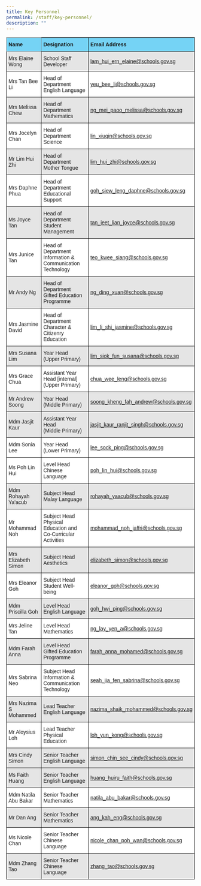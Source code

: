 ```yaml
---
title: Key Personnel
permalink: /staff/key-personnel/
description: ""
---
```

<style type="text/css">
.tg  {border-collapse:collapse;border-spacing:0;}
.tg td{border-color:black;border-style:solid;border-width:1px;font-family:Arial, sans-serif;font-size:14px;
  overflow:hidden;padding:10px 5px;word-break:normal;}
.tg th{border-color:black;border-style:solid;border-width:1px;font-family:Arial, sans-serif;font-size:14px;
  font-weight:normal;overflow:hidden;padding:10px 5px;word-break:normal;}
.tg .tg-7buh{background-color:#75D3F5;font-weight:bold;text-align:left;vertical-align:middle}
.tg .tg-z6iq{background-color:#75D3F5;border-color:inherit;font-weight:bold;text-align:left;vertical-align:middle}
.tg .tg-faf8{background-color:#E5E5E5;text-align:left;vertical-align:middle}
.tg .tg-zr06{background-color:#FFF;text-align:left;vertical-align:middle}
</style>
<table class="tg">
<thead>
  <tr>
    <th class="tg-z6iq"><span style="font-weight:700">Name</span></th>
    <th class="tg-7buh"><span style="font-weight:700">Designation</span></th>
    <th class="tg-7buh"><span style="font-weight:700">Email Address</span></th>
  </tr>
</thead>
<tbody>
  <tr>
    <td class="tg-faf8">Mrs Elaine Wong</td>
    <td class="tg-faf8">School Staff Developer</td>
    <td class="tg-faf8"><a href="mailto:lam_hui_ern_elaine@schools.gov.sg">lam_hui_ern_elaine@schools.gov.sg</a></td>
  </tr>
  <tr>
    <td class="tg-zr06">Mrs Tan Bee Li</td>
    <td class="tg-zr06">Head of Department<br>English Language</td>
    <td class="tg-zr06"><a href="mailto:yeu_bee_li@schools.gov.sg">yeu_bee_li@schools.gov.sg</a></td>
  </tr>
  <tr>
    <td class="tg-faf8">Mrs Melissa Chew</td>
    <td class="tg-faf8">Head of Department<br>Mathematics</td>
    <td class="tg-faf8"><a href="mailto:ng_mei_paoo_melissa@schools.gov.sg">ng_mei_paoo_melissa@schools.gov.sg</a></td>
  </tr>
  <tr>
    <td class="tg-zr06">Mrs Jocelyn Chan</td>
    <td class="tg-zr06">Head of Department<br>Science</td>
    <td class="tg-zr06"><a href="mailto:lin_xiuqin@schools.gov.sg">lin_xiuqin@schools.gov.sg</a></td>
  </tr>
  <tr>
    <td class="tg-faf8">Mr Lim Hui Zhi</td>
    <td class="tg-faf8">Head of Department<br>Mother Tongue</td>
    <td class="tg-faf8"><a href="mailto:lim_hui_zhi@schools.gov.sg">lim_hui_zhi@schools.gov.sg</a></td>
  </tr>
  <tr>
    <td class="tg-zr06">Mrs Daphne Phua</td>
    <td class="tg-zr06">Head of Department<br>Educational Support</td>
    <td class="tg-zr06"><a href="mailto:goh_siew_leng_daphne@schools.gov.sg">goh_siew_leng_daphne@schools.gov.sg</a></td>
  </tr>
  <tr>
    <td class="tg-faf8">Ms Joyce Tan</td>
    <td class="tg-faf8">Head of Department<br>Student Management</td>
    <td class="tg-faf8"><a href="mailto:tan_jeet_lian_joyce@schools.gov.sg">tan_jeet_lian_joyce@schools.gov.sg</a></td>
  </tr>
  <tr>
    <td class="tg-zr06">Mrs Junice Tan</td>
    <td class="tg-zr06">Head of Department<br>Information &amp; Communication Technology</td>
    <td class="tg-zr06"><a href="mailto:teo_kwee_siang@schools.gov.sg">teo_kwee_siang@schools.gov.sg</a></td>
  </tr>
  <tr>
    <td class="tg-faf8">Mr Andy Ng</td>
    <td class="tg-faf8">Head of Department<br>Gifted Education Programme</td>
    <td class="tg-faf8"><a href="mailto:ng_ding_xuan@schools.gov.sg">ng_ding_xuan@schools.gov.sg</a></td>
  </tr>
  <tr>
    <td class="tg-zr06">Mrs Jasmine David<br></td>
    <td class="tg-zr06">Head of Department<br>Character &amp; Citizenry Education</td>
    <td class="tg-zr06"><a href="mailto:lim_li_shi_jasmine@schools.gov.sg">lim_li_shi_jasmine@schools.gov.sg</a></td>
  </tr>
  <tr>
    <td class="tg-faf8"> Mrs Susana Lim</td>
    <td class="tg-faf8">	Year Head<br>(Upper Primary)</td>
    <td class="tg-faf8"> <a href="mailto:lim_siok_fun_susana@schools.gov.sg">lim_siok_fun_susana@schools.gov.sg</a></td>
  </tr>
	  <tr>
    <td class="tg-zr06"> Mrs Grace Chua</td>
    <td class="tg-zr06">Assistant Year Head [internal]<br>(Upper Primary)</td>
    <td class="tg-zr06"> <a href="mailto:chua_wee_leng@schools.gov.sg">chua_wee_leng@schools.gov.sg</a></td>
  </tr>
  <tr>
    <td class="tg-faf8">Mr Andrew Soong</td>
    <td class="tg-faf8">Year Head<br>(Middle Primary)</td>
    <td class="tg-faf8"><a href="mailto:soong_kheng_fah_andrew@schools.gov.sg">soong_kheng_fah_andrew@schools.gov.sg</a></td>
  </tr>
  <tr>
    <td class="tg-faf8">Mdm Jasjit Kaur</td>
    <td class="tg-faf8">Assistant Year Head<br>(Middle Primary)</td>
    <td class="tg-faf8"><a href="mailto:jasjit_kaur_ranjit_singh@schools.gov.sg">jasjit_kaur_ranjit_singh@schools.gov.sg</a></td>
  </tr>
	  <tr>
    <td class="tg-zr06">Mdm Sonia Lee</td>
    <td class="tg-zr06">Year Head<br>(Lower Primary)</td>
    <td class="tg-zr06"><a href="mailto:lee_sock_ping@schools.gov.sg">lee_sock_ping@schools.gov.sg</a></td>
  </tr>
  <tr>
    <td class="tg-zr06">Ms Poh Lin Hui</td>
    <td class="tg-zr06">Level Head<br>Chinese Language</td>
    <td class="tg-zr06"><a href="mailto:poh_lin_hui@schools.gov.sg">poh_lin_hui@schools.gov.sg</a></td>
  </tr>
  <tr>
    <td class="tg-faf8">Mdm Rohayah Ya'acub</td>
    <td class="tg-faf8">Subject Head<br>Malay Language</td>
    <td class="tg-faf8"><a href="mailto:rohayah_yaacub@schools.gov.sg">rohayah_yaacub@schools.gov.sg</a></td>
  </tr>
  <tr>
    <td class="tg-zr06">Mr Mohammad Noh</td>
    <td class="tg-zr06">Subject Head<br>Physical Education and Co-Curricular Activities</td>
    <td class="tg-zr06"><a href="mailto:mohammad_noh_jaffri@schools.gov.sg">mohammad_noh_jaffri@schools.gov.sg</a></td>
  </tr>
  <tr>
    <td class="tg-faf8">Mrs Elizabeth Simon</td>
    <td class="tg-faf8">Subject Head<br>Aesthetics</td>
    <td class="tg-faf8"><a href="mailto:elizabeth_simon@schools.gov.sg">elizabeth_simon@schools.gov.sg</a></td>
  </tr>
  <tr>
    <td class="tg-zr06">Mrs Eleanor Goh</td>
    <td class="tg-zr06">Subject Head<br>Student Well-being</td>
    <td class="tg-zr06"><a href="mailto:eleanor_goh@schools.gov.sg">eleanor_goh@schools.gov.sg</a></td>
  </tr>
  <tr>
    <td class="tg-faf8">Mdm Priscilla Goh</td>
    <td class="tg-faf8">Level Head<br>English Language</td>
    <td class="tg-faf8"><a href="mailto:goh_hwi_ping@schools.gov.sg">goh_hwi_ping@schools.gov.sg</a></td>
  </tr>
  <tr>
    <td class="tg-zr06">Mrs Jeline Tan</td>
    <td class="tg-zr06">Level Head<br>Mathematics</td>
    <td class="tg-zr06"><a href="mailto:ng_lay_yen_a@schools.gov.sg">ng_lay_yen_a@schools.gov.sg</a><br></td>
  </tr>
  <tr>
    <td class="tg-faf8">Mdm Farah Anna </td>
    <td class="tg-faf8">Level Head<br>Gifted Education Programme</td>
    <td class="tg-faf8"><a href="mailto:farah_anna_mohamed@schools.gov.sg">farah_anna_mohamed@schools.gov.sg</a></td>
  </tr>
  <tr>
    <td class="tg-zr06">Mrs Sabrina Neo</td>
    <td class="tg-zr06">Subject Head<br>Information & Communication<br>Technology  </td>
    <td class="tg-zr06"><a href="mailto:seah\_jia\_fen\_sabrina@schools.gov.sg">seah_jia_fen_sabrina@schools.gov.sg</a></td>
  </tr>
  <tr>
    <td class="tg-faf8">Mrs Nazima S Mohammed</td>
    <td class="tg-faf8">Lead Teacher<br>English Language</td>
    <td class="tg-faf8"><a href="mailto:nazima_shaik_mohammed@schools.gov.sg">nazima_shaik_mohammed@schools.gov.sg</a></td>
  </tr>
  <tr>
    <td class="tg-zr06">Mr Aloysius Loh</td>
    <td class="tg-zr06">Lead Teacher<br>Physical Education<br></td>
    <td class="tg-zr06"><a href="mailto:loh_yun_kong@schools.gov.sg">loh_yun_kong@schools.gov.sg</a></td>
  </tr>
  <tr>
    <td class="tg-faf8">Mrs Cindy Simon</td>
    <td class="tg-faf8">Senior Teacher<br>English Language</td>
    <td class="tg-faf8"><a href="mailto:simon_chin_see_cindy@schools.gov.sg">simon_chin_see_cindy@schools.gov.sg</a></td>
  </tr>
	<tr>
    <td class="tg-faf8">Ms Faith Huang</td>
    <td class="tg-faf8">Senior Teacher<br>English Language</td>
    <td class="tg-faf8"><a href="mailto: huang\_huiru\_faith@schools.gov.sg"> huang_huiru_faith@schools.gov.sg</a></td>
  </tr>
  <tr>
    <td class="tg-zr06">Mdm Natila Abu Bakar<br></td>
    <td class="tg-zr06">Senior Teacher<br>Mathematics</td>
    <td class="tg-zr06"><a href="mailto:natila_abu_bakar@schools.gov.sg">natila_abu_bakar@schools.gov.sg</a></td>
  </tr>
  <tr>
    <td class="tg-faf8">Mr Dan Ang</td>
    <td class="tg-faf8">Senior Teacher<br>Mathematics</td>
    <td class="tg-faf8"><a href="mailto:ang_kah_eng@schools.gov.sg">ang_kah_eng@schools.gov.sg</a></td>
  </tr>
  <tr>
    <td class="tg-zr06">Ms Nicole Chan</td>
    <td class="tg-zr06">Senior Teacher<br>Chinese Language</td>
    <td class="tg-zr06"><a href="mailto:nicole_chan_poh_wan@schools.gov.sg">nicole_chan_poh_wan@schools.gov.sg</a></td>
  </tr>
  <tr>
    <td class="tg-faf8">Mdm Zhang Tao</td>
    <td class="tg-faf8">Senior Teacher<br>Chinese Language</td>
    <td class="tg-faf8"><a href="mailto:zhang_tao@schools.gov.sg">zhang_tao@schools.gov.sg</a></td>
  </tr>
</tbody>
</table>